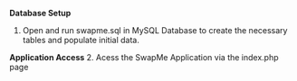 **Database Setup**

1. Open and run swapme.sql in MySQL Database to create the necessary tables and populate initial data.

**Application Access**
2. Acess the SwapMe Application via the index.php page

